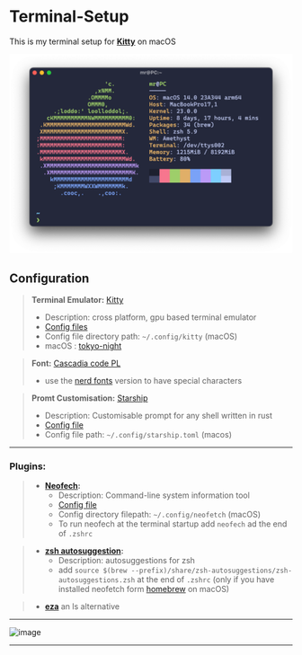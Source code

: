 # Terminal-Setup
This is my terminal setup for **[Kitty](https://github.com/kovidgoyal/kitty)** on macOS

![image](/Media/focus.png)

## Configuration

> **Terminal Emulator:** [Kitty](https://github.com/kovidgoyal/kitty)
>  - Description: cross platform, gpu based terminal emulator 
>  - [Config files](Config-Files/kitty)
>  - Config file directory path:  ```~/.config/kitty``` (macOS)
>  - macOS : [tokyo-night](https://github.com/davidmathers/tokyo-night-kitty-theme)


>**Font:** [Cascadia code PL](https://github.com/microsoft/cascadia-code)
>  - use the [nerd fonts](https://github.com/ryanoasis/nerd-fonts) version to have special characters


>**Promt Customisation:** [Starship](https://github.com/starship/starship)
>  - Description: Customisable prompt for any shell written in rust
>  - [Config file](Config-Files/starship.toml)
>  - Config file path:  ```~/.config/starship.toml``` (macos)

----
### Plugins:
>  - **[Neofech](https://github.com/dylanaraps/neofetch):**
>    - Description: Command-line system information tool
>    - [Config file](Config-Files/neofetch)
>    - Config directory filepath: ```~/.config/neofetch``` (macOS)
>    - To run neofech at the terminal startup add ```neofech``` ad the end of ```.zshrc``` 

  
>  - **[zsh autosuggestion](https://github.com/zsh-users/zsh-autosuggestions):**
>    - Description: autosuggestions for zsh
>    - add ```source $(brew --prefix)/share/zsh-autosuggestions/zsh-autosuggestions.zsh``` at the end of ```.zshrc``` (only if you have installed neofetch form [homebrew](https://github.com/Homebrew/brew) on macOS)

>  - **[eza](https://github.com/eza-community/eza)** an ls alternative

---

![image](/Media/large.png)

---
